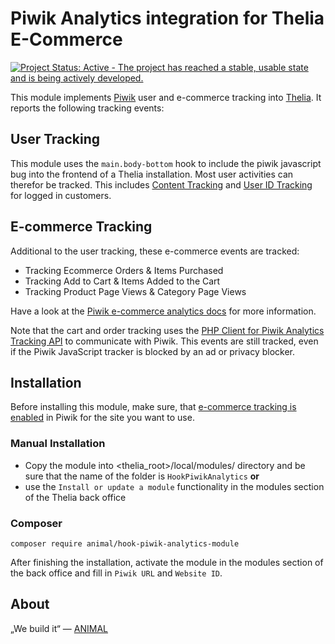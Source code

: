 # Piwik Analytics integration for Thelia E-Commerce

[![Project Status: Active - The project has reached a stable, usable state and is being actively developed.](http://www.repostatus.org/badges/latest/active.svg)](http://www.repostatus.org/#active)

This module implements [Piwik](http://piwik.org) user and e-commerce tracking into [Thelia](http://thelia.net).
It reports the following tracking events:

## User Tracking

This module uses the `main.body-bottom` hook to include the piwik javascript bug into the frontend of a Thelia installation. Most user activities can therefor be tracked. This includes [Content Tracking](http://piwik.org/docs/content-tracking/) and [User ID Tracking](http://piwik.org/docs/user-id/) for logged in customers.

## E-commerce Tracking

Additional to the user tracking, these e-commerce events are tracked:

- Tracking Ecommerce Orders & Items Purchased
- Tracking Add to Cart & Items Added to the Cart
- Tracking Product Page Views & Category Page Views

Have a look at the [Piwik e-commerce analytics docs](http://piwik.org/docs/ecommerce-analytics) for more information.

Note that the cart and order tracking uses the [PHP Client for Piwik Analytics Tracking API](https://github.com/piwik/piwik-php-tracker) to communicate with
Piwik. This events are still tracked, even if the Piwik JavaScript tracker is blocked by an ad or privacy blocker.

## Installation

Before installing this module, make sure, that [e-commerce tracking is enabled](http://piwik.org/docs/ecommerce-analytics/#enable-ecommerce-tracking) in Piwik for the site you want to use.

### Manual Installation

- Copy the module into <thelia_root>/local/modules/ directory and be sure that the name of the folder is `HookPiwikAnalytics` **or**
- use the `Install or update a module` functionality in the modules section of the Thelia back office

### Composer

`composer require animal/hook-piwik-analytics-module`

After finishing the installation, activate the module in the modules section of the back office and fill in `Piwik URL` and `Website ID`.

## About

„We build it“ — [ANIMAL](http://animal.at)
